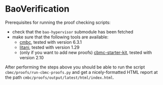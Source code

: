 # BaoVerification

Prerequisites for running the proof checking scripts:

* check that the `bao-hypervisor` submodule has been fetched
* make sure that the following tools are available:
    * [cmbc](https://github.com/diffblue/cbmc), tested with version 6.3.1
    * [litani](https://github.com/awslabs/aws-build-accumulator), tested with version 1.29
    * (only if you want to add new proofs) [cbmc-starter-kit](https://github.com/model-checking/cbmc-starter-kit), tested with version 2.10 

After performing the steps above you should be able to run the script
`cbmc/proofs/run-cbmc-proofs.py` and get a nicely-formatted HTML report at the
path `cmbc/proofs/output/latest/html/index.html`.

